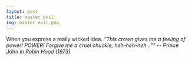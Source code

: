 ```yaml
---
layout: post
title: master_evil
img: master_evil.png
---
```

When you express a really wicked idea.
_“This crown gives me a feeling of power! POWER! Forgive me a cruel chuckle, heh-heh-heh..."”_ -- Prince John in _Robin Hood (1973)_
